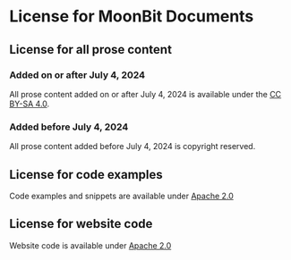 # License for MoonBit Documents

## License for all prose content

### Added on or after July 4, 2024

All prose content added on or after July 4, 2024 is available under the
[CC BY-SA 4.0](https://creativecommons.org/licenses/by-sa/4.0/).

### Added before July 4, 2024

All prose content added before July 4, 2024 is copyright reserved.

## License for code examples

Code examples and snippets are available under
[Apache 2.0](https://www.apache.org/licenses/LICENSE-2.0.txt)

## License for website code

Website code is available under
[Apache 2.0](https://www.apache.org/licenses/LICENSE-2.0.txt)
